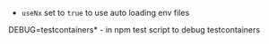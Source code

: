 - `useNx` set to `true` to use auto loading env files

DEBUG=testcontainers* - in npm test script to debug testcontainers

